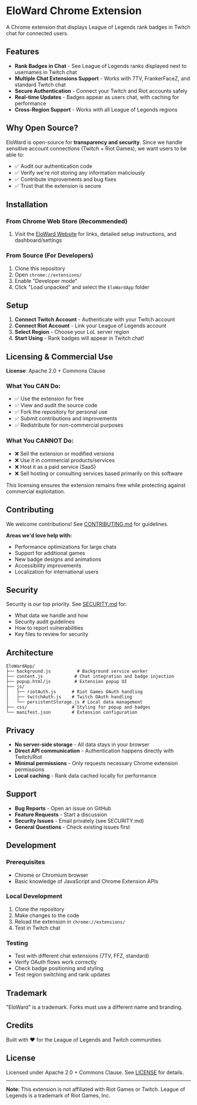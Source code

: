 # EloWard Chrome Extension

A Chrome extension that displays League of Legends rank badges in Twitch chat for connected users.

## Features

- **Rank Badges in Chat** - See League of Legends ranks displayed next to usernames in Twitch chat
- **Multiple Chat Extensions Support** - Works with 7TV, FrankerFaceZ, and standard Twitch chat
- **Secure Authentication** - Connect your Twitch and Riot accounts safely
- **Real-time Updates** - Badges appear as users chat, with caching for performance
- **Cross-Region Support** - Works with all League of Legends regions

## Why Open Source?

EloWard is open-source for **transparency and security**. Since we handle sensitive account connections (Twitch + Riot Games), we want users to be able to:

- ✅ Audit our authentication code
- ✅ Verify we're not storing any information maliciously  
- ✅ Contribute improvements and bug fixes
- ✅ Trust that the extension is secure

## Installation

### From Chrome Web Store (Recommended)
1. Visit the [EloWard Website](https://www.eloward.com/) for links, detailed setup instructions, and dashboard/settings

### From Source (For Developers)
1. Clone this repository
2. Open `chrome://extensions/`
3. Enable "Developer mode"
4. Click "Load unpacked" and select the `EloWardApp` folder

## Setup

1. **Connect Twitch Account** - Authenticate with your Twitch account
2. **Connect Riot Account** - Link your League of Legends account
3. **Select Region** - Choose your LoL server region
4. **Start Using** - Rank badges will appear in Twitch chat!

## Licensing & Commercial Use

**License**: Apache 2.0 + Commons Clause

### What You CAN Do:
- ✅ Use the extension for free
- ✅ View and audit the source code
- ✅ Fork the repository for personal use
- ✅ Submit contributions and improvements
- ✅ Redistribute for non-commercial purposes

### What You CANNOT Do:
- ❌ Sell the extension or modified versions
- ❌ Use it in commercial products/services
- ❌ Host it as a paid service (SaaS)
- ❌ Sell hosting or consulting services based primarily on this software

This licensing ensures the extension remains free while protecting against commercial exploitation.

## Contributing

We welcome contributions! See [CONTRIBUTING.md](CONTRIBUTING.md) for guidelines.

**Areas we'd love help with:**
- Performance optimizations for large chats
- Support for additional games
- New badge designs and animations
- Accessibility improvements
- Localization for international users

## Security

Security is our top priority. See [SECURITY.md](SECURITY.md) for:
- What data we handle and how
- Security audit guidelines
- How to report vulnerabilities
- Key files to review for security

## Architecture

```
EloWardApp/
├── background.js          # Background service worker
├── content.js            # Chat integration and badge injection
├── popup.html/js         # Extension popup UI
├── js/
│   ├── riotAuth.js      # Riot Games OAuth handling
│   ├── twitchAuth.js    # Twitch OAuth handling
│   └── persistentStorage.js # Local data management
├── css/                 # Styling for popup and badges
└── manifest.json        # Extension configuration
```

## Privacy

- **No server-side storage** - All data stays in your browser
- **Direct API communication** - Authentication happens directly with Twitch/Riot
- **Minimal permissions** - Only requests necessary Chrome extension permissions
- **Local caching** - Rank data cached locally for performance

## Support

- **Bug Reports** - Open an issue on GitHub
- **Feature Requests** - Start a discussion
- **Security Issues** - Email privately (see SECURITY.md)
- **General Questions** - Check existing issues first

## Development

### Prerequisites
- Chrome or Chromium browser
- Basic knowledge of JavaScript and Chrome Extension APIs

### Local Development
1. Clone the repository
2. Make changes to the code
3. Reload the extension in `chrome://extensions/`
4. Test in Twitch chat

### Testing
- Test with different chat extensions (7TV, FFZ, standard)
- Verify OAuth flows work correctly
- Check badge positioning and styling
- Test region switching and rank updates

## Trademark

"EloWard" is a trademark. Forks must use a different name and branding.

## Credits

Built with ❤️ for the League of Legends and Twitch communities.

## License

Licensed under Apache 2.0 + Commons Clause. See [LICENSE](LICENSE) for details.

---

**Note**: This extension is not affiliated with Riot Games or Twitch. League of Legends is a trademark of Riot Games, Inc. 